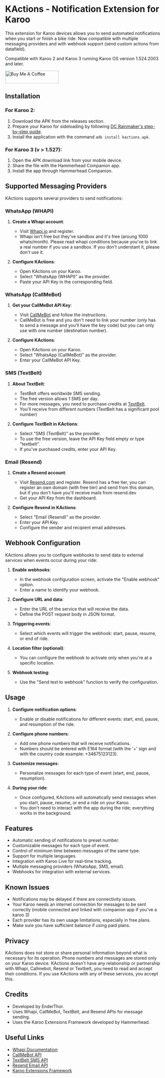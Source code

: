 # KActions - Notification Extension for Karoo

This extension for Karoo devices allows you to send automated notifications when you start or finish a bike ride. Now compatible with multiple messaging providers and with webhook support (send custom actions from datafield).

Compatible with Karoo 2 and Karoo 3 running Karoo OS version 1.524.2003 and later.

<a href="https://www.buymeacoffee.com/enderthor" target="_blank"><img src="https://cdn.buymeacoffee.com/buttons/default-orange.png" alt="Buy Me A Coffee" height="41" width="174"></a>

## Installation

### For Karoo 2:

1. Download the APK from the releases section.
2. Prepare your Karoo for sideloading by following [DC Rainmaker's step-by-step guide](https://www.dcrainmaker.com/2021/02/how-to-sideload-android-apps-on-your-hammerhead-karoo-1-karoo-2.html).
3. Install the application with the command `adb install kactions.apk`.

### For Karoo 3 (v > 1.527):

1. Open the APK download link from your mobile device.
2. Share the file with the Hammerhead Companion app.
3. Install the app through Hammerhead Companion.

## Supported Messaging Providers

KActions supports several providers to send notifications:

### WhatsApp (WHAPI)

1. **Create a Whapi account**:
   - Visit [Whapi.io](https://whapi.io/) and register.
   - Whapi isn't free but they've sandbox and it's free (aroung 1000 whats/month). Please read whapi conditions because you've to link a real number if you use a sandbox. If you don't understant it, please don't use it.

2. **Configure KActions**:
   - Open KActions on your Karoo.
   - Select "WhatsApp (WHAPI)" as the provider.
   - Paste your API Key in the corresponding field.

### WhatsApp (CallMeBot)

1. **Get your CallMeBot API Key**:
   - Visit [CallMeBot](https://www.callmebot.com/blog/free-api-whatsapp-messages/) and follow the instructions.
   - CallMeBot is free and you don't need to link your number (only has to send a message and you'll have the key code) but you can only use with one number (destination number).

2. **Configure KActions**:
   - Open KActions on your Karoo.
   - Select "WhatsApp (CallMeBot)" as the provider.
   - Enter your CallMeBot API Key.

### SMS (TextBelt)

1. **About TextBelt**:
   - TextBelt offers worldwide SMS sending.
   - The free version allows 1 SMS per day. 
   - For more messages, you need to purchase credits at [TextBelt](https://textbelt.com/).
   - You'll receive from different numbers (TextBelt has a significant pool number)

2. **Configure TextBelt in KActions**:
   - Select "SMS (TextBelt)" as the provider.
   - To use the free version, leave the API Key field empty or type "textbelt".
   - If you've purchased credits, enter your API Key.

### Email (Resend)

1. **Create a Resend account**:
   - Visit [Resend.com](https://resend.com) and register. Resend has a free tier, you can register an own domain (with free tier) and send from this domain, but if you don't have you'll receive mails from resend.dev
   - Get your API Key from the dashboard.

2. **Configure Resend in KActions**:
   - Select "Email (Resend)" as the provider.
   - Enter your API Key.
   - Configure the sender and recipient email addresses.

## Webhook Configuration

KActions allows you to configure webhooks to send data to external services when events occur during your ride:

1. **Enable webhooks**:
   - In the webhook configuration screen, activate the "Enable webhook" option.
   - Enter a name to identify your webhook.

2. **Configure URL and data**:
   - Enter the URL of the service that will receive the data.
   - Define the POST request body in JSON format.

3. **Triggering events**:
   - Select which events will trigger the webhook: start, pause, resume, or end of ride.

4. **Location filter (optional)**:
   - You can configure the webhook to activate only when you're at a specific location.

5. **Webhook testing**:
   - Use the "Send test to webhook" function to verify the configuration.

## Usage

1. **Configure notification options**:
   - Enable or disable notifications for different events: start, end, pause, and resumption of the ride.

2. **Configure phone numbers**:
   - Add one phone numbers that will receive notifications.
   - Numbers should be entered with E164 format (with the '+' sign and with the country code example: +34675123123).

3. **Customize messages**:
   - Personalize messages for each type of event (start, end, pause, resumption).

4. **During your ride**:
   - Once configured, KActions will automatically send messages when you start, pause, resume, or end a ride on your Karoo.
   - You don't need to interact with the app during the ride; everything works in the background.

## Features

- Automatic sending of notifications to preset number.
- Customizable messages for each type of event.
- Control of minimum time between messages of the same type.
- Support for multiple languages.
- Integration with Karoo Live for real-time tracking.
- Multiple messaging providers (WhatsApp, SMS, email).
- Webhooks for integration with external services.

## Known Issues

- Notifications may be delayed if there are connectivity issues.
- Your Karoo needs an internet connection for messages to be sent correctly (mobile connected and linked with companion app if you've a karoo 3)
- Each provider has its own usage limitations, especially in free plans.
- Make sure you have sufficient balance if using paid plans.

## Privacy

KActions does not store or share personal information beyond what is necessary for its operation. Phone numbers and messages are stored only on your Karoo device.
KActions doesn't have any relationship or partnership with Whapi, Callmebot, Resend or Textbelt, you need to read and accept their conditions. If you use KActions with any of these services, you accept this.

## Credits

- Developed by EnderThor.
- Uses Whapi, CallMeBot, TextBelt, and Resend APIs for message sending.
- Uses the Karoo Extensions Framework developed by Hammerhead.

## Useful Links

- [Whapi Documentation](https://docs.whapi.io/)
- [CallMeBot API](https://www.callmebot.com/blog/free-api-whatsapp-messages/)
- [TextBelt SMS API](https://textbelt.com/)
- [Resend Email API](https://resend.com)
- [Karoo Extensions Framework](https://github.com/hammerheadnav/karoo-ext)
